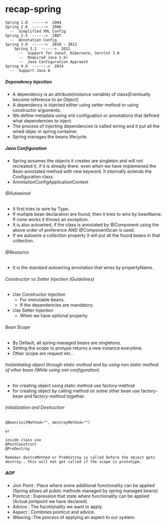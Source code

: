 # recap-spring
```
Spring 1.0  ------>  2004
Spring 2.0  ------>  2006
  --  Simplified XML Config
Spring 2.5  ------>  2007
  --  Annotation Config
Spring 3.0  ------>  2010 - 2012
    Spring 3.2  ------>  2012
      --  Support for Java7, Hibernate, Servlet 3.0
      --  Required Java 1.5+
      --  Java Configuration Appraoch
Spring 4.0  ------->  2014
  --  Support Java 8

```

##### Dependency Injection
* A dependency is an attribute(instance variable) of class(Eventually become reference to an Object)
* A dependency is injected either using setter method or using constructor arguments.
* We define metadata using xml configuation or annotations that defined what dependencies to inject.
* The process of injecting dependencies is called wiring and it put all the wired objec in spring container.
* Spring manages the beans lifecycle.


##### Java Configuration
* Spring assumes the objects it creates are singleton and will not recreated it, if it is already there. even when we have implemened the Bean annotated method with new keyword. It internally extends the Configuration class.
* AnnotationConfigApplicationContext


###### @Autowired
* It first tries to wire by Type.
* If multiple bean declaration are found, then it tries to wire by beanName. If none works it throws an exception.
* It is also autowired, if the class is annotated by @Component using the above order of preference AND @ComponentScan is used.
* If we autowire a collection property it will put all the found beans in that collection.

###### @Resource
* It is the standard autowiring annotation that wires by propertyName.

###### Constructor vs Setter Injection (Guidelines)
* Use Constructor Injection
  * For immutable beans.
  * If the dependencies are mandatory.
* Use Setter Injection
  * When we have optional property.
###### Bean Scope
* By Default, all spring managed beans are singletons.
* Setting the scope to protype returns a new instance everytime.
* Other scope are request etc..

###### Instantiating object through static method and by using non static method of other bean (While using xml configuration).
* for creating object using static method use factory-method
* for creating object by calling method on some other bean use factory-bean and factory-method together.

###### Initialization and Destruction
```
@Bean(initMethod="", destroyMethod="")

or

inside class use 
@PostConstruct
@PreDestroy

Remeber destroMethod or PreDestroy is called before the object gets destroy.. this will not get called if the scope is prototype.
```
##### AOP
* Join Point : Place where some additional functionality can be applied (Spring allows all public methods managed by spring managed beans)
* Pointcut : Expression that state where functionality can be applied (Actual jointpoint we have declared).
* Advice : The fucntionality we want to apply.
* Aspect : Combines pointcut and advice.
* Weaving :The process of applying an aspect to our system.
